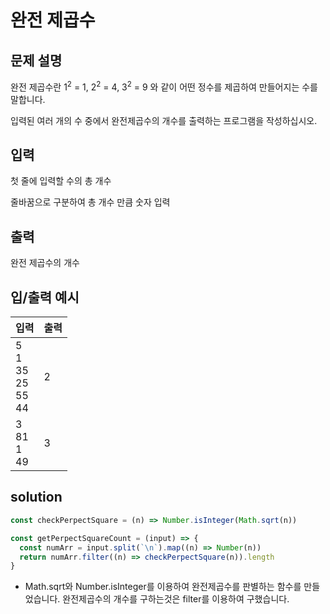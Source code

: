 # 완전 제곱수

## 문제 설명
완전 제곱수란 1<sup>2</sup> = 1, 2<sup>2</sup> = 4, 3<sup>2</sup> = 9 와 같이 어떤 정수를 제곱하여 만들어지는 수를 말합니다.

입력된 여러 개의 수 중에서 완전제곱수의 개수를 출력하는 프로그램을 작성하십시오.

## 입력
첫 줄에 입력할 수의 총 개수

줄바꿈으로 구분하여 총 개수 만큼 숫자 입력

## 출력
완전 제곱수의 개수

## 입/출력 예시
입력           | 출력 
------------- | ---------
5<br>1<br>35<br>25<br>55<br>44 | 2
3<br>81<br>1<br>49 | 3

## solution
```javascript
const checkPerpectSquare = (n) => Number.isInteger(Math.sqrt(n))

const getPerpectSquareCount = (input) => {
  const numArr = input.split(`\n`).map((n) => Number(n))
  return numArr.filter((n) => checkPerpectSquare(n)).length
}
```

* Math.sqrt와 Number.isInteger를 이용하여 완전제곱수를 판별하는 함수를 만들었습니다. 완전제곱수의 개수를 구하는것은 filter를 이용하여 구했습니다.
